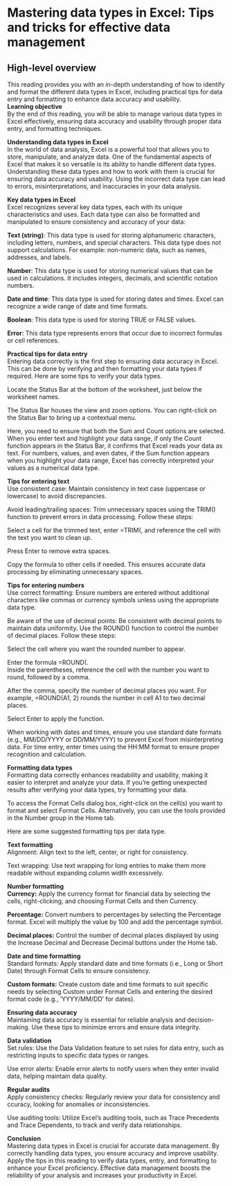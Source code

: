 # Mastering data types in Excel: Tips and tricks for effective data management                                      
## High-level overview                   
This reading provides you with an in-depth understanding of how to identify and format the different data types in Excel, including practical tips for data entry and formatting to enhance data accuracy and usability.                                    
**Learning objective**                   
By the end of this reading, you will be able to manage various data types in Excel effectively, ensuring data accuracy and usability through proper data entry, and formatting techniques.                                  

**Understanding data types in Excel**                          
In the world of data analysis, Excel is a powerful tool that allows you to store, manipulate, and analyze data. One of the fundamental aspects of Excel that makes it so versatile is its ability to handle different data types. Understanding these data types and how to work with them is crucial for ensuring data accuracy and usability. Using the incorrect data type can lead to errors, misinterpretations, and inaccuracies in your data analysis.             

**Key data types in Excel**            
Excel recognizes several key data types, each with its unique characteristics and uses. Each data type can also be formatted and manipulated to ensure consistency and accuracy of your data:               

**Text (string)**: This data type is used for storing alphanumeric characters, including letters, numbers, and special      characters. This data type does not support calculations. For example: non-numeric data, such as names, addresses, and labels.

**Number**: This data type is used for storing numerical values that can be used in calculations. It includes integers, decimals, and scientific notation numbers.   

**Date and time**: This data type is used for storing dates and times. Excel can recognize a wide range of date and time formats.   

**Boolean**: This data type is used for storing TRUE or FALSE values.             

**Error**: This data type represents errors that occur due to incorrect formulas or cell references.                   

**Practical tips for data entry**                           
Entering data correctly is the first step to ensuring data accuracy in Excel. This can be done by verifying and then formatting your data types if required. Here are some tips to verify your data types.                  

Locate the Status Bar at the bottom of the worksheet, just below the worksheet names.        


The Status Bar houses the view and zoom options. You can right-click on the Status Bar to bring up a contextual menu.      
      

Here, you need to ensure that both the Sum and Count options are selected. When you enter text and highlight your data range, if only the Count function appears in the Status Bar, it confirms that Excel reads your data as text. For numbers, values, and even dates, if the Sum function appears when you highlight your data range, Excel has correctly interpreted your values as a numerical data type.              

**Tips for entering text**                           
Use consistent case: Maintain consistency in text case (uppercase or lowercase) to avoid discrepancies.                          

Avoid leading/trailing spaces: Trim unnecessary spaces using the TRIM() function to prevent errors in data processing. Follow these steps:                               

Select a cell for the trimmed text, enter =TRIM(, and reference the cell with the text you want to clean up.                            
        
Press Enter to remove extra spaces.    

Copy the formula to other cells if needed. This ensures accurate data processing by eliminating unnecessary spaces.      

**Tips for entering numbers**         
Use correct formatting: Ensure numbers are entered without additional characters like commas or currency symbols unless using the appropriate data type.                        

Be aware of the use of decimal points: Be consistent with decimal points to maintain data uniformity. Use the ROUND() function to control the number of decimal places. Follow these steps:              

Select the cell where you want the rounded number to appear.                      

Enter the formula =ROUND(.                 
Inside the parentheses, reference the cell with the number you want to round, followed by a comma.            

After the comma, specify the number of decimal places you want. For example, =ROUND(A1, 2) rounds the number in cell A1 to two decimal places.                    

Select Enter to apply the function.                             

When working with dates and times, ensure you use standard date formats (e.g., MM/DD/YYYY or DD/MM/YYYY) to prevent Excel from misinterpreting data. For time entry, enter times using the HH:MM format to ensure proper recognition and calculation.          

**Formatting data types**                     
Formatting data correctly enhances readability and usability, making it easier to interpret and analyze your data. If you’re getting unexpected results after verifying your data types, try formatting your data.                       

To access the Format Cells dialog box, right-click on the cell(s) you want to format and select Format Cells. Alternatively, you can use the tools provided in the Number group in the Home tab.                 

Here are some suggested formatting tips per data type.              

**Text formatting**                                
Alignment: Align text to the left, center, or right for consistency.                        

Text wrapping: Use text wrapping for long entries to make them more readable without expanding column width excessively.           

**Number formatting**        
**Currency:** Apply the currency format for financial data by selecting the cells, right-clicking, and choosing Format Cells and then Currency.    

**Percentage:** Convert numbers to percentages by selecting the Percentage format. Excel will multiply the value by 100 and add the percentage symbol.                     

**Decimal places:** Control the number of decimal places displayed by using the Increase Decimal and Decrease Decimal buttons under the Home tab.                

**Date and time formatting**          
Standard formats: Apply standard date and time formats (i.e., Long or Short Date) through Format Cells to ensure consistency.   

**Custom formats:** Create custom date and time formats to suit specific needs by selecting Custom under Format Cells and entering the desired format code (e.g., ’YYYY/MM/DD’ for dates).         

**Ensuring data accuracy**              
Maintaining data accuracy is essential for reliable analysis and decision-making. Use these tips to minimize errors and ensure data integrity.

**Data validation**                   
Set rules: Use the Data Validation feature to set rules for data entry, such as restricting inputs to specific data types or ranges.                                  

Use error alerts: Enable error alerts to notify users when they enter invalid data, helping maintain data quality.            

**Regular audits**   
Apply consistency checks: Regularly review your data for consistency and ccuracy, looking for anomalies or inconsistencies.   

Use auditing tools: Utilize Excel’s auditing tools, such as Trace Precedents  and Trace Dependents, to track and verify data relationships.    

**Conclusion**          
Mastering data types in Excel is crucial for accurate data management. By correctly handling data types, you ensure accuracy and improve usability. Apply the tips in this reading to verify data types, entry, and formatting to enhance your Excel proficiency. Effective data management boosts the reliability of your analysis and increases your productivity in Excel.   